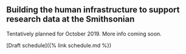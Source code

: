 ## Building the human infrastructure to support research data at the Smithsonian
Tentatively planned for October 2019. More info coming soon.
<p>
[Draft schedule]({% link schedule.md %})
